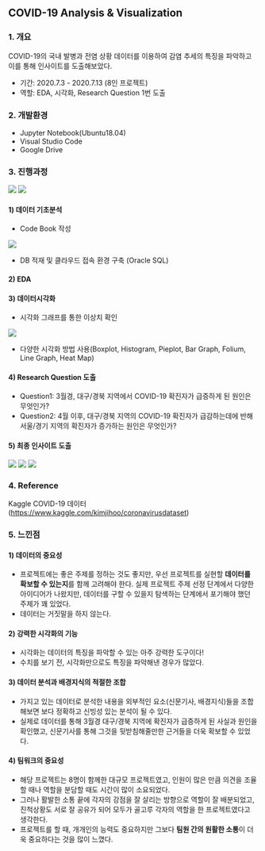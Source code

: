 ## COVID-19 Analysis & Visualization


### 1. 개요
COVID-19의 국내 발병과 전염 상황 데이터를 이용하여 감염 추세의 특징을 파악하고 <br>
이를 통해 인사이트를 도출해보았다.

- 기간: 2020.7.3 - 2020.7.13 (8인 프로젝트)
- 역할: EDA, 시각화, Research Question 1번 도출




### 2. 개발환경
- Jupyter Notebook(Ubuntu18.04)
- Visual Studio Code
- Google Drive




### 3.  진행과정

<img src ="https://github.com/winterconnect/Project_Covid19_Data_Analysis/blob/master/img/1_process1.png?raw=true">
<img src ="https://github.com/winterconnect/Project_Covid19_Data_Analysis/blob/master/img/2_process2.png?raw=true">

#### 1) 데이터 기초분석

- Code Book 작성
<img src ="https://github.com/winterconnect/Project_Covid19_Data_Analysis/blob/master/img/3_codebook.png?raw=true">


- DB 적재 및 클라우드 접속 환경 구축 (Oracle SQL)

#### 2) EDA

#### 3) 데이터시각화

- 시각화 그래프를 통한 이상치 확인

<img src ="https://github.com/winterconnect/Project_Covid19_Data_Analysis/blob/master/img/4_visualization.png?raw=true">

- 다양한 시각화 방법 사용(Boxplot, Histogram, Pieplot, Bar Graph, Folium, Line Graph, Heat Map)

  

#### 4) Research Question 도출
- Question1: 3월경, 대구/경북 지역에서 COVID-19 확진자가 급증하게 된 원인은 무엇인가?
- Question2: 4월 이후, 대구/경북 지역의 COVID-19 확진자가 급감하는데에 반해 서울/경기 지역의 확진자가 증가하는 원인은 무엇인가?



#### 5) 최종 인사이트 도출
<img src ="https://github.com/winterconnect/Project_Covid19_Data_Analysis/blob/master/img/5_research1_conclusion.png?raw=true">
<img src ="https://github.com/winterconnect/Project_Covid19_Data_Analysis/blob/master/img/6_research2_conclusion.png?raw=true">
<img src ="https://github.com/winterconnect/Project_Covid19_Data_Analysis/blob/master/img/7_final_conclusion.png?raw=true">
                                                                                                                             



### 4. Reference 
Kaggle COVID-19 데이터 (https://www.kaggle.com/kimjihoo/coronavirusdataset)




### 5. 느낀점
#### 1) 데이터의 중요성
- 프로젝트에는 좋은 주제를 정하는 것도 좋지만, 우선 프로젝트를 실현할 **데이터를 확보할 수 있는지**를 함께 고려해야 한다. 실제 프로젝트 주제 선정 단계에서 다양한 아이디어가 나왔지만, 데이터를 구할 수 있을지 탐색하는 단계에서 포기해야 했던 주제가 꽤 있었다.
- 데이터는 거짓말을 하지 않는다.



#### 2) 강력한 시각화의 기능
- 시각화는 데이터의 특징을 파악할 수 있는 아주 강력한 도구이다!
- 수치를 보기 전, 시각화만으로도 특징을 파악해낸 경우가 많았다.



#### 3) 데이터 분석과 배경지식의 적절한 조합
- 가지고 있는 데이터로 분석한 내용을 외부적인 요소(신문기사, 배경지식)들을 조합해보면 보다 정확하고 신빙성 있는 분석이 될 수 있다.
- 실제로 데이터를 통해 3월경 대구/경북 지역에 확진자가 급증하게 된 사실과 원인을 확인했고, 신문기사를 통해 그것을 뒷받침해줄만한 근거들을 더욱 확보할 수 있었다.



#### 4) 팀워크의 중요성
- 해당 프로젝트는 8명이 함께한 대규모 프로젝트였고, 인원이 많은 만큼 의견을 조율할 때나 역할을 분담할 때도 시간이 많이 소요되었다.
- 그러나 활발한 소통 끝에 각자의 강점을 잘 살리는 방향으로 역할이 잘 배분되었고, 진척상황도 서로 잘 공유가 되어 모두가 골고루 각자의 역할을 한 프로젝트였다고 생각한다.
- 프로젝트를 할 때, 개개인의 능력도 중요하지만 그보다 **팀원 간의 원활한 소통**이 더욱 중요하다는 것을 많이 느꼈다.


